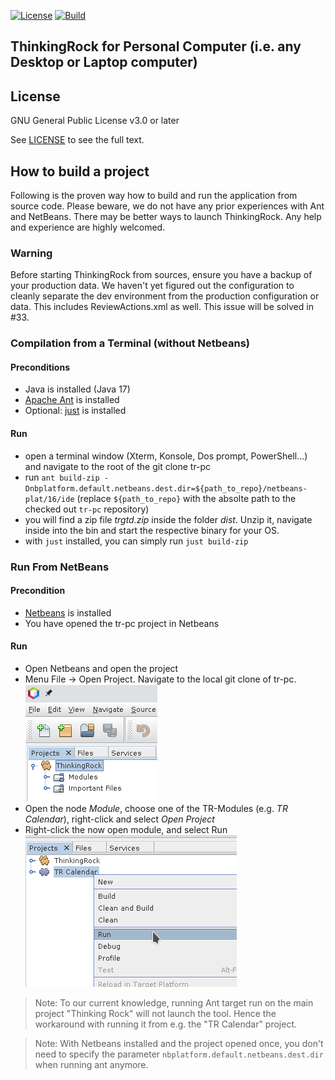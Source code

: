 [![License](https://img.shields.io/github/license/thinkingrock-gtd/tr-pc)](https://github.com/thinkingrock-gtd/tr-pc/blob/master/LICENSE)
[![Build](https://img.shields.io/github/actions/workflow/status/thinkingrock-gtd/tr-pc/build.yml?branch=main)](https://github.com/thinkingrock-gtd/tr-pc/actions?query=workflow%3AJavaCI+branch%3Amain)

## ThinkingRock for Personal Computer (i.e. any Desktop or Laptop computer)


## License

GNU General Public License v3.0 or later

See [LICENSE](https://github.com/thinkingrock-gtd/tr-pc/blob/master/LICENSE) to see the full text.

## How to build a project
Following is the proven way how to build and run the application from source code.
Please beware, we do not have any prior experiences with Ant and NetBeans.
There may be better ways to launch ThinkingRock.
Any help and experience are highly welcomed.

### Warning
Before starting ThinkingRock from sources, ensure you have a backup of your production data.
We haven't yet figured out the configuration to cleanly separate the dev environment from the production configuration or data.
This includes ReviewActions.xml as well.
This issue will be solved in #33.

### Compilation from a Terminal (without Netbeans)

#### Preconditions
- Java is installed (Java 17)
- [Apache Ant](https://ant.apache.org/manual/install.html) is installed
- Optional: [just](https://github.com/casey/just) is installed

#### Run
- open a terminal window (Xterm, Konsole, Dos prompt, PowerShell...) and navigate to the root of the git clone tr-pc
- run `ant build-zip -Dnbplatform.default.netbeans.dest.dir=${path_to_repo}/netbeans-plat/16/ide` (replace `${path_to_repo}` with the absolte path to the checked out `tr-pc` repository)
- you will find a zip file *trgtd.zip* inside the folder *dist*.
  Unzip it, navigate inside into the bin and start the respective binary for your OS.
- with `just` installed, you can simply run `just build-zip`

### Run From NetBeans

#### Precondition

- [Netbeans](https://netbeans.apache.org/download/index.html) is installed
- You have opened the tr-pc project in Netbeans

#### Run
- Open Netbeans and open the project
- Menu File -> Open Project. Navigate to the local git clone of tr-pc.\
![Project](/docs/images/readme_project.png)
- Open the node *Module*, choose one of the TR-Modules (e.g. *TR Calendar*), right-click and select *Open Project*
- Right-click the now open module, and select Run\
![Project run](/docs/images/readme_run.png)
> Note: To our current knowledge, running Ant target run on the main project "Thinking Rock" will not launch the tool. Hence the workaround with running it from e.g. the "TR Calendar" project.

> Note: With Netbeans installed and the project opened once, you don't need to specify the parameter `nbplatform.default.netbeans.dest.dir` when running ant anymore.
